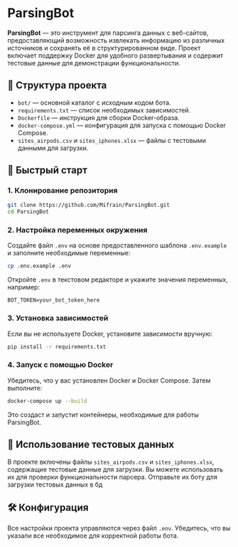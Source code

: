 # ParsingBot

**ParsingBot** — это инструмент для парсинга данных с веб-сайтов, предоставляющий возможность извлекать информацию из различных источников и сохранять её в структурированном виде. Проект включает поддержку Docker для удобного развертывания и содержит тестовые данные для демонстрации функциональности.

## 📁 Структура проекта

- `bot/` — основной каталог с исходным кодом бота.
- `requirements.txt` — список необходимых зависимостей.
- `Dockerfile` — инструкция для сборки Docker-образа.
- `docker-compose.yml` — конфигурация для запуска с помощью Docker Compose.
- `sites_airpods.csv` и `sites_iphones.xlsx` — файлы с тестовыми данными для загрузки.

## 🚀 Быстрый старт

### 1. Клонирование репозитория

```bash
git clone https://github.com/Mifrain/ParsingBot.git
cd ParsingBot
```

### 2. Настройка переменных окружения

Создайте файл `.env` на основе предоставленного шаблона `.env.example` и заполните необходимые переменные:

```bash
cp .env.example .env
```

Откройте `.env` в текстовом редакторе и укажите значения переменных, например:

```env
BOT_TOKEN=your_bot_token_here
```

### 3. Установка зависимостей

Если вы не используете Docker, установите зависимости вручную:

```bash
pip install -r requirements.txt
```

### 4. Запуск с помощью Docker

Убедитесь, что у вас установлен Docker и Docker Compose. Затем выполните:

```bash
docker-compose up --build
```

Это создаст и запустит контейнеры, необходимые для работы ParsingBot.

## 🧪 Использование тестовых данных

В проекте включены файлы `sites_airpods.csv` и `sites_iphones.xlsx`, содержащие тестовые данные для загрузки. Вы можете использовать их для проверки функциональности парсера. Отправьте их боту для загрузки тестовых данных в бд

## 🛠️ Конфигурация

Все настройки проекта управляются через файл `.env`. Убедитесь, что вы указали все необходимое для корректной работы бота.

